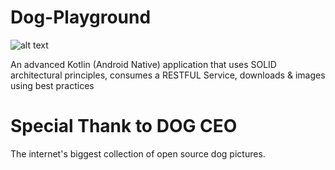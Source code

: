 

# Dog-Playground

![alt text](https://dog.ceo/img/dog-ceo-zine.jpg)

An advanced Kotlin (Android Native) application that uses SOLID architectural principles, consumes a RESTFUL Service, downloads &amp; images using best practices

# Special Thank to DOG CEO
The internet's biggest collection of open source dog pictures.
